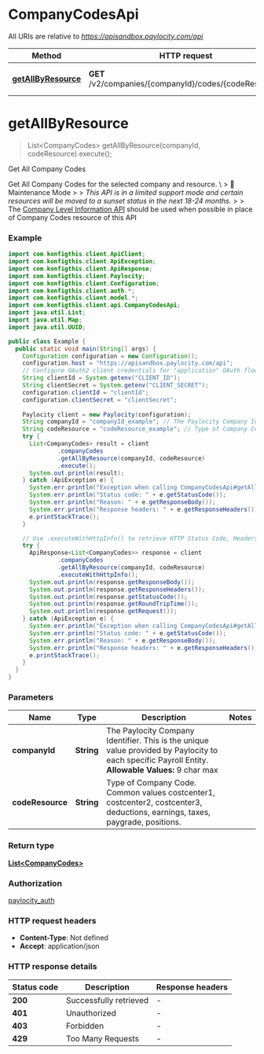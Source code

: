 # CompanyCodesApi

All URIs are relative to *https://apisandbox.paylocity.com/api*

| Method | HTTP request | Description |
|------------- | ------------- | -------------|
| [**getAllByResource**](CompanyCodesApi.md#getAllByResource) | **GET** /v2/companies/{companyId}/codes/{codeResource} | Get All Company Codes |


<a name="getAllByResource"></a>
# **getAllByResource**
> List&lt;CompanyCodes&gt; getAllByResource(companyId, codeResource).execute();

Get All Company Codes

Get All Company Codes for the selected company and resource. \\ &gt; 🚧 Maintenance Mode &gt;  &gt; _This API is in a limited support mode and certain resources will be moved to a sunset status in the next 18-24 months._ &gt;   &gt; The [Company Level Information API](ref:get_apihub-payroll-v1-companies-companyid-jobs) should be used when possible in place of Company Codes resource of this API

### Example
```java
import com.konfigthis.client.ApiClient;
import com.konfigthis.client.ApiException;
import com.konfigthis.client.ApiResponse;
import com.konfigthis.client.Paylocity;
import com.konfigthis.client.Configuration;
import com.konfigthis.client.auth.*;
import com.konfigthis.client.model.*;
import com.konfigthis.client.api.CompanyCodesApi;
import java.util.List;
import java.util.Map;
import java.util.UUID;

public class Example {
  public static void main(String[] args) {
    Configuration configuration = new Configuration();
    configuration.host = "https://apisandbox.paylocity.com/api";
    // Configure OAuth2 client credentials for "application" OAuth flow
    String clientId = System.getenv("CLIENT_ID");
    String clientSecret = System.getenv("CLIENT_SECRET");
    configuration.clientId = "clientId";
    configuration.clientSecret = "clientSecret";
    
    Paylocity client = new Paylocity(configuration);
    String companyId = "companyId_example"; // The Paylocity Company Identifier. This is the unique value provided by Paylocity to each specific Payroll Entity.                  **Allowable Values:**                  9 char max
    String codeResource = "codeResource_example"; // Type of Company Code. Common values costcenter1, costcenter2, costcenter3, deductions, earnings, taxes, paygrade, positions.
    try {
      List<CompanyCodes> result = client
              .companyCodes
              .getAllByResource(companyId, codeResource)
              .execute();
      System.out.println(result);
    } catch (ApiException e) {
      System.err.println("Exception when calling CompanyCodesApi#getAllByResource");
      System.err.println("Status code: " + e.getStatusCode());
      System.err.println("Reason: " + e.getResponseBody());
      System.err.println("Response headers: " + e.getResponseHeaders());
      e.printStackTrace();
    }

    // Use .executeWithHttpInfo() to retrieve HTTP Status Code, Headers and Request
    try {
      ApiResponse<List<CompanyCodes>> response = client
              .companyCodes
              .getAllByResource(companyId, codeResource)
              .executeWithHttpInfo();
      System.out.println(response.getResponseBody());
      System.out.println(response.getResponseHeaders());
      System.out.println(response.getStatusCode());
      System.out.println(response.getRoundTripTime());
      System.out.println(response.getRequest());
    } catch (ApiException e) {
      System.err.println("Exception when calling CompanyCodesApi#getAllByResource");
      System.err.println("Status code: " + e.getStatusCode());
      System.err.println("Reason: " + e.getResponseBody());
      System.err.println("Response headers: " + e.getResponseHeaders());
      e.printStackTrace();
    }
  }
}

```

### Parameters

| Name | Type | Description  | Notes |
|------------- | ------------- | ------------- | -------------|
| **companyId** | **String**| The Paylocity Company Identifier. This is the unique value provided by Paylocity to each specific Payroll Entity.                  **Allowable Values:**                  9 char max | |
| **codeResource** | **String**| Type of Company Code. Common values costcenter1, costcenter2, costcenter3, deductions, earnings, taxes, paygrade, positions. | |

### Return type

[**List&lt;CompanyCodes&gt;**](CompanyCodes.md)

### Authorization

[paylocity_auth](../README.md#paylocity_auth)

### HTTP request headers

 - **Content-Type**: Not defined
 - **Accept**: application/json

### HTTP response details
| Status code | Description | Response headers |
|-------------|-------------|------------------|
| **200** | Successfully retrieved |  -  |
| **401** | Unauthorized |  -  |
| **403** | Forbidden |  -  |
| **429** | Too Many Requests |  -  |

